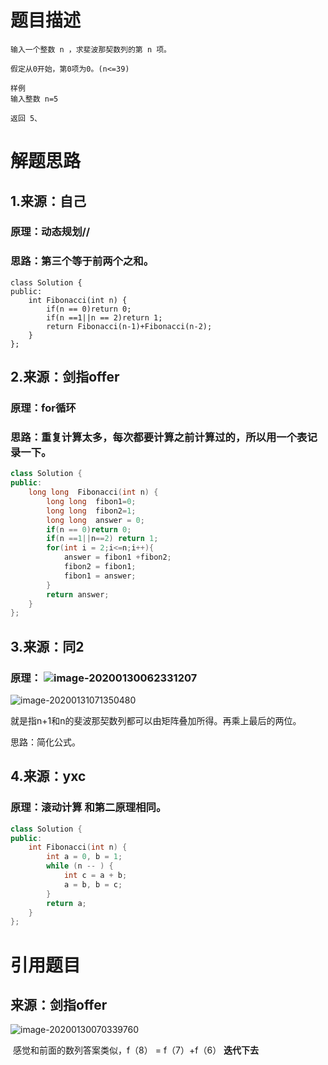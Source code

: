 #  题目描述
    输入一个整数 n ，求斐波那契数列的第 n 项。
    
    假定从0开始，第0项为0。(n<=39)
    
    样例
    输入整数 n=5 
    
    返回 5、
# 解题思路
## 1.来源：自己
###    原理：动态规划//
###    思路：第三个等于前两个之和。

    class Solution {
    public:
        int Fibonacci(int n) {
            if(n == 0)return 0;
            if(n ==1||n == 2)return 1;
            return Fibonacci(n-1)+Fibonacci(n-2);
        }
    };
## 2.来源：剑指offer
###     原理：for循环
###     思路：重复计算太多，每次都要计算之前计算过的，所以用一个表记录一下。	

```cpp
class Solution {
public:
    long long  Fibonacci(int n) {
        long long  fibon1=0;
        long long  fibon2=1;
        long long  answer = 0;
        if(n == 0)return 0;
        if(n ==1||n==2) return 1;
        for(int i = 2;i<=n;i++){
            answer = fibon1 +fibon2;
            fibon2 = fibon1;
            fibon1 = answer;
        }
        return answer;
    }
};
```



## 3.来源：同2 
###     原理： <img src="C:\Users\fuckoff\AppData\Roaming\Typora\typora-user-images\image-20200130062331207.png" alt="image-20200130062331207"  />

![image-20200131071350480](C:\Users\fuckoff\AppData\Roaming\Typora\typora-user-images\image-20200131071350480.png)

就是指n+1和n的斐波那契数列都可以由矩阵叠加所得。再乘上最后的两位。

思路：简化公式。

## 4.来源：yxc

###	原理：滚动计算 和第二原理相同。

```cpp
class Solution {
public:
    int Fibonacci(int n) {
        int a = 0, b = 1;
        while (n -- ) {
            int c = a + b;
            a = b, b = c;
        }
        return a;
    }
};
```



#	引用题目

## 来源：剑指offer

![image-20200130070339760](C:\Users\fuckoff\AppData\Roaming\Typora\typora-user-images\image-20200130070339760.png)

​	感觉和前面的数列答案类似，f（8） = f（7）+f（6） **迭代下去**

